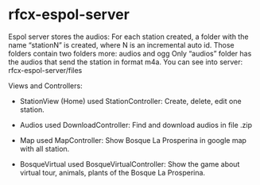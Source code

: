 # rfcx-espol-server

Espol server stores the audios:
For each station created, a folder with the name “stationN” is created, where N is an incremental auto id.
Those folders contain two folders more: 
audios and ogg
Only “audios” folder has the audios that send the station in format m4a.
You can see into server: rfcx-espol-server/files


Views and Controllers:

-	StationView (Home) used StationController:
Create, delete, edit one station.

-	Audios used DownloadController:
Find and download audios in file .zip

-	Map used MapController:
Show Bosque La Prosperina in google map with all station.

-	BosqueVirtual used BosqueVirtualController:
Show the game about virtual tour, animals, plants of the Bosque La Prosperina.
